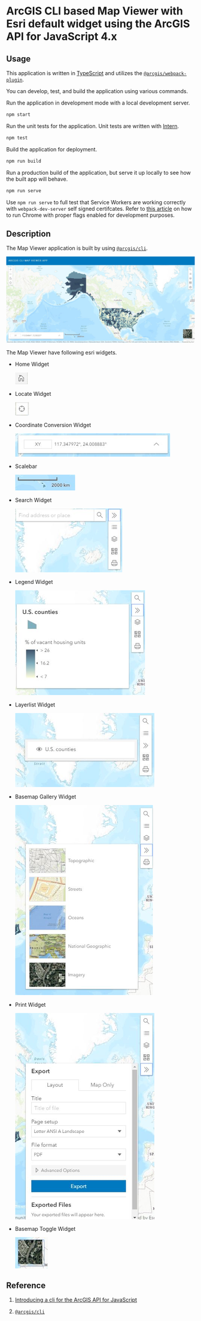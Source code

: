 # ArcGIS CLI based Map Viewer with Esri default widget using the ArcGIS API for JavaScript 4.x

## Usage

This application is written in [TypeScript](http://www.typescriptlang.org/) and utilizes the [`@arcgis/webpack-plugin`](https://github.com/Esri/arcgis-webpack-plugin).

You can develop, test, and build the application using various commands.

Run the application in development mode with a local development server.
```sh
npm start
```

Run the unit tests for the application. Unit tests are written with [Intern](https://theintern.io/).
```sh
npm test
```

Build the application for deployment.
```sh
npm run build
```

Run a production build of the application, but serve it up locally to see how the built app will behave.
```sh
npm run serve
```

Use `npm run serve` to full test that Service Workers are working correctly with `webpack-dev-server` self signed certifcates. Refer to [this article](https://deanhume.com/testing-service-workers-locally-with-self-signed-certificates/) on how to run Chrome with proper flags enabled for development purposes.

## Description 

The Map Viewer application is built by using [`@arcgis/cli`](https://github.com/Esri/arcgis-js-cli). 

![Map Viewer](https://github.com/chakreshsahu/arcgis-cli-map-viewer/blob/master/screenshots/AppSnap.JPG)

The Map Viewer have following esri widgets. 

- Home Widget

  ![Home](https://github.com/chakreshsahu/arcgis-cli-map-viewer/blob/master/screenshots/Home.JPG)

- Locate Widget

  ![Home](https://github.com/chakreshsahu/arcgis-cli-map-viewer/blob/master/screenshots/Locate.JPG)

- Coordinate Conversion Widget

  ![Home](https://github.com/chakreshsahu/arcgis-cli-map-viewer/blob/master/screenshots/CoordinateConversion.JPG)

- Scalebar

  ![Home](https://github.com/chakreshsahu/arcgis-cli-map-viewer/blob/master/screenshots/Scalebar.JPG)
  
- Search Widget

  ![Home](https://github.com/chakreshsahu/arcgis-cli-map-viewer/blob/master/screenshots/Search.JPG)

- Legend Widget

  ![Home](https://github.com/chakreshsahu/arcgis-cli-map-viewer/blob/master/screenshots/Legend.JPG)

- Layerlist Widget

  ![Home](https://github.com/chakreshsahu/arcgis-cli-map-viewer/blob/master/screenshots/LayerList.JPG)

- Basemap Gallery Widget

  ![Home](https://github.com/chakreshsahu/arcgis-cli-map-viewer/blob/master/screenshots/BasemapGallery.JPG)

- Print Widget

  ![Home](https://github.com/chakreshsahu/arcgis-cli-map-viewer/blob/master/screenshots/Print.JPG)
  
- Basemap Toggle Widget

  ![Home](https://github.com/chakreshsahu/arcgis-cli-map-viewer/blob/master/screenshots/BasemapToggle.JPG)



## Reference 
1. [Introducing a cli for the ArcGIS API for JavaScript](https://www.esri.com/arcgis-blog/products/js-api-arcgis/mapping/introducing-a-cli-for-the-arcgis-api-for-javascript/)

2. [`@arcgis/cli`](https://github.com/Esri/arcgis-js-cli)
